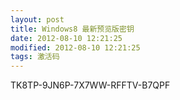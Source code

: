 ```yaml
---
layout: post
title: Windows8 最新预览版密钥
date: 2012-08-10 12:21:25
modified: 2012-08-10 12:21:25
tags: 激活码
---
```


TK8TP-9JN6P-7X7WW-RFFTV-B7QPF